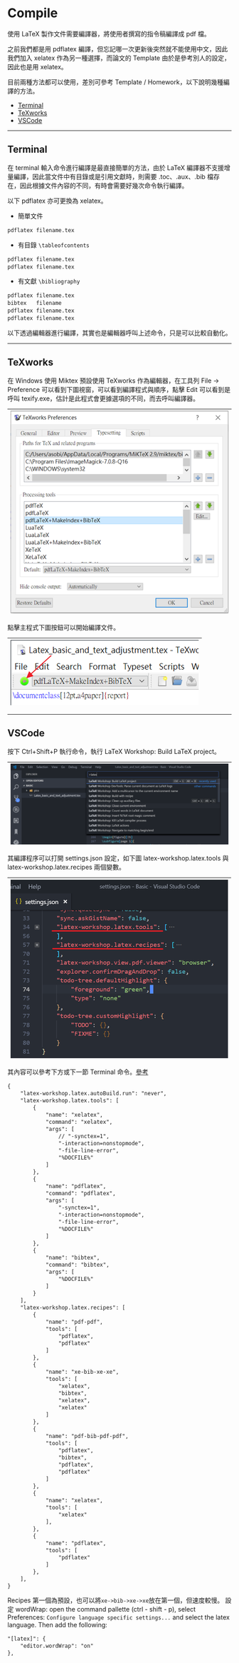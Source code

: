 # Compile

使用 LaTeX 製作文件需要編譯器，將使用者撰寫的指令稿編譯成 pdf 檔。

之前我們都是用 pdflatex 編譯，但忘記哪一次更新後突然就不能使用中文，因此我們加入 xelatex 作為另一種選擇，而論文的 Template 由於是參考別人的設定，因此也是用 xelatex。

目前兩種方法都可以使用，差別可參考 Template / Homework，以下說明幾種編譯的方法。

- [Terminal](#Terminal)
- [TeXworks](#TeXworks)
- [VSCode](#VSCode)

---

## Terminal

在 terminal 輸入命令進行編譯是最直接簡單的方法，由於 LaTeX 編譯器不支援增量編譯，因此當文件中有目錄或是引用文獻時，則需要 .toc、.aux、.bib 檔存在，因此根據文件內容的不同，有時會需要好幾次命令執行編譯。

以下 pdflatex 亦可更換為 xelatex。

- 簡單文件
```bash
pdflatex filename.tex
```

- 有目錄 `\tableofcontents`
```bash
pdflatex filename.tex
pdflatex filename.tex
```

- 有文獻 `\bibliography`
```bash
pdflatex filename.tex
bibtex   filename
pdflatex filename.tex
pdflatex filename.tex
```

以下透過編輯器進行編譯，其實也是編輯器呼叫上述命令，只是可以比較自動化。

---

## TeXworks

在 Windows 使用 Miktex 預設使用 TeXworks 作為編輯器，在工具列 File -> Preference 可以看到下圖視窗，可以看到編譯程式與順序，點擊 Edit 可以看到是呼叫 texify.exe，估計是此程式會更據選項的不同，而去呼叫編譯器。

|![](./pics/Compile-texworks-setup.png)|
|:-:|

點擊主程式下圖按鈕可以開始編譯文件。

|![](./pics/Compile-texworks-start.png)|
|:-:|

---

## VSCode

按下 Ctrl+Shift+P 執行命令，執行 LaTeX Workshop: Build LaTeX project。

|![](./pics/Compile-vscode1.png)|
|:-:|

其編譯程序可以打開 settings.json 設定，如下圖 latex-workshop.latex.tools 與 latex-workshop.latex.recipes 兩個變數。

|![](./pics/Compile-vscode2.png)|
|:-:|

其內容可以參考下方或下一節 Terminal 命令。[參考](https://zhuanlan.zhihu.com/p/38178015)

```
{
    "latex-workshop.latex.autoBuild.run": "never",
    "latex-workshop.latex.tools": [
        {
            "name": "xelatex",
            "command": "xelatex",
            "args": [
                // "-synctex=1",
                "-interaction=nonstopmode",
                "-file-line-error",
                "%DOCFILE%"
            ]
        },
        {
            "name": "pdflatex",
            "command": "pdflatex",
            "args": [
                "-synctex=1",
                "-interaction=nonstopmode",
                "-file-line-error",
                "%DOCFILE%"
            ]
        },
        {
            "name": "bibtex",
            "command": "bibtex",
            "args": [
                "%DOCFILE%"
            ]
        }
    ],
    "latex-workshop.latex.recipes": [
        {
            "name": "pdf-pdf",
            "tools": [
                "pdflatex",
                "pdflatex"
            ]
        },
        {
            "name": "xe-bib-xe-xe",
            "tools": [
                "xelatex",
                "bibtex",
                "xelatex",
                "xelatex"
            ]
        },
        {
            "name": "pdf-bib-pdf-pdf",
            "tools": [
                "pdflatex",
                "bibtex",
                "pdflatex",
                "pdflatex"
            ]
        },
        {
            "name": "xelatex",
            "tools": [
                "xelatex"
            ],
        },
        {
            "name": "pdflatex",
            "tools": [
                "pdflatex"
            ]
        },
    ],
}
```

Recipes 第一個為預設，也可以將`xe->bib->xe->xe`放在第一個，但速度較慢。
設定 wordWrap: open the command pallette (ctrl - shift - p), select Preferences: `Configure language specific settings...` and select the latex language. Then add the following:

```
"[latex]": {
    "editor.wordWrap": "on"
},
```

